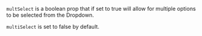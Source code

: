 `multSelect` is a boolean prop that if set to true will allow for multiple options to be selected from the Dropdown.

`multiSelect` is set to false by default.